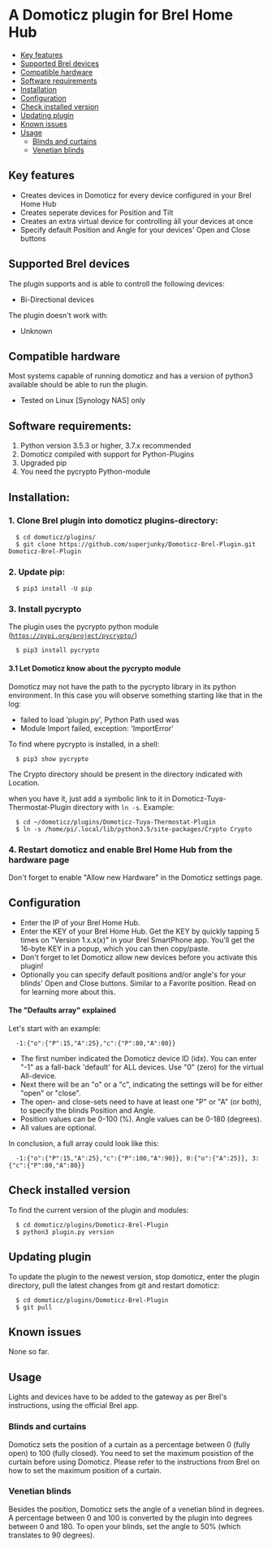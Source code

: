 # A Domoticz plugin for Brel Home Hub

* [Key features](#key-features)
* [Supported Brel devices](#supported-brel-devices)
* [Compatible hardware](#compatible-hardware)
* [Software requirements](#software-requirements)
* [Installation](#installation)
* [Configuration](#configuration)
* [Check installed version](#check-installed-version)
* [Updating plugin](#updating-plugin)
* [Known issues](#known-issues)
* [Usage](#usage)
  + [Blinds and curtains](#blinds-and-curtains)
  + [Venetian blinds](#venetian-blinds)
  

## Key features
- Creates devices in Domoticz for every device configured in your Brel Home Hub
- Creates seperate devices for Position and Tilt
- Creates an extra virtual device for controlling áll your devices at once
- Specify default Position and Angle for your devices' Open and Close buttons


## Supported Brel devices
The plugin supports and is able to controll the following devices:
- Bi-Directional devices

The plugin doesn't work with:
- Unknown

## Compatible hardware
Most systems capable of running domoticz and has a version of python3 available should be able to run the plugin.
- Tested on Linux [Synology NAS] only

## Software requirements:
1. Python version 3.5.3 or higher, 3.7.x recommended
2. Domoticz compiled with support for Python-Plugins
3. Upgraded pip
4. You need the pycrypto Python-module

## Installation:
### 1. Clone Brel plugin into domoticz plugins-directory:
```shell
  $ cd domoticz/plugins/
  $ git clone https://github.com/superjunky/Domoticz-Brel-Plugin.git Domoticz-Brel-Plugin
```

### 2. Update pip:
```shell
  $ pip3 install -U pip
```

### 3. Install pycrypto
The plugin uses the pycrypto python module ([`https://pypi.org/project/pycrypto/`](https://pypi.org/project/pycrypto/))

```shell
  $ pip3 install pycrypto
```

#### 3.1 Let Domoticz know about the pycrypto module
Domoticz may not have the path to the pycrypto library in its python environment.
In this case you will observe something starting like that in the log:
* failed to load 'plugin.py', Python Path used was
* Module Import failed, exception: 'ImportError'

To find where pycrypto is installed, in a shell:
```shell
  $ pip3 show pycrypto
```
The Crypto directory should be present in the directory indicated with Location.

when you have it, just add a symbolic link to it in Domoticz-Tuya-Thermostat-Plugin directory with ```ln -s```.
Example:
```shell
  $ cd ~/domoticz/plugins/Domoticz-Tuya-Thermostat-Plugin
  $ ln -s /home/pi/.local/lib/python3.5/site-packages/Crypto Crypto
```

### 4. Restart domoticz and enable Brel Home Hub from the hardware page
Don't forget to enable "Allow new Hardware" in the Domoticz settings page.

## Configuration
- Enter the IP of your Brel Home Hub.
- Enter the KEY of your Brel Home Hub. Get the KEY by quickly tapping 5 times on "Version 1.x.x(x)" in your Brel SmartPhone app. You'll get the 16-byte KEY in a popup, which you can then copy/paste.
- Don't forget to let Domoticz allow new devices before you activate this plugin!
- Optionally you can specify default positions and/or angle's for your blinds' Open and Close buttons. Similar to a Favorite position. Read on for learning more about this.

#### The "Defaults array" explained
Let's start with an example:
```
  -1:{"o":{"P":15,"A":25},"c":{"P":80,"A":80}}
```
- The first number indicated the Domoticz device ID (idx). You can enter "-1" as a fall-back 'default' for ALL devices. Use "0" (zero) for the virtual All-device.
- Next there will be an "o" or a "c", indicating the settings will be for either "open" or "close".
- The open- and close-sets need to have at least one "P" or "A" (or both), to specify the blinds Position and Angle.
- Position values can be 0-100 (%). Angle values can be 0-180 (degrees).
- All values are optional.

In conclusion, a full array could look like this:
```
  -1:{"o":{"P":15,"A":25},"c":{"P":100,"A":90}}, 0:{"o":{"A":25}}, 3:{"c":{"P":80,"A":80}}
```

## Check installed version
To find the current version of the plugin and modules:
```shell
  $ cd domoticz/plugins/Domoticz-Brel-Plugin
  $ python3 plugin.py version
```

## Updating plugin
To update the plugin to the newest version, stop domoticz, enter the plugin directory, pull the latest changes from git and restart domoticz:
```shell
  $ cd domoticz/plugins/Domoticz-Brel-Plugin
  $ git pull
```

## Known issues
None so far.

## Usage
Lights and devices have to be added to the gateway as per Brel's instructions, using the official Brel app.

### Blinds and curtains
Domoticz sets the position of a curtain as a percentage between 0 (fully open) to 100 (fully closed). You need to set the maximum posistion of the curtain before using Domoticz. Please refer to the instructions from Brel on how to set the maximum position of a curtain. 

### Venetian blinds
Besides the position, Domoticz sets the angle of a venetian blind in degrees. A percentage between 0 and 100 is converted by the plugin into degrees between 0 and 180. To open your blinds, set the angle to 50% (which translates to 90 degrees).
